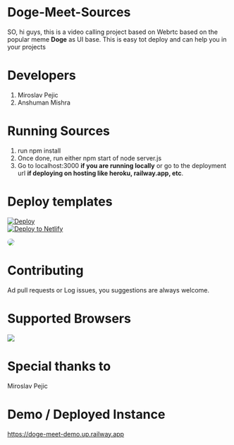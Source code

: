 # Doge-Meet-Sources

SO, hi guys, this is a video calling project based on Webrtc based on the popular meme **Doge** as UI base. This is easy tot deploy and can help you in your projects

# Developers

1) Miroslav Pejic
2) Anshuman Mishra

# Running Sources

1) run npm install
2) Once done, run either npm start of node server.js
3) Go to localhost:3000 **if you are running locally** or go to the deployment url **if deploying on hosting like heroku, railway.app, etc**.

# Deploy templates

<a href="https://www.heroku.com/deploy/?template=https://github.com/anshuman2166AppproDev/Doge-Meet-Sources">
  <img src="https://www.herokucdn.com/deploy/button.svg" alt="Deploy">
</a>

<br>
<a href="https://app.netlify.com/start/deploy?repository=https://github.com/anshuman2166AppproDev/Doge-Meet-Sources">
    <img src="https://www.netlify.com/img/deploy/button.svg" title="Deploy to Netlify">
  </a>
  
  <a href="https://railway.app/new/template?template=https%3A%2F%2Frailway.app%2Fnew%2Ftemplate%3Ftemplate%3Dhttps%3A%2F%2Fgithub.com%2Fanshuman2166AppproDev%2FDoge-Meet-Sources"> <img src="https://railway.app/button.svg" style="border-radius:20px;"></a>
  
# Contributing

Ad pull requests or Log issues, you suggestions are always welcome.

# Supported Browsers

<img src="https://github.com/miroslavpejic85/mirotalk/raw/master/www/images/browsers.png">

# Special thanks to 

Miroslav Pejic

# Demo / Deployed Instance

https://doge-meet-demo.up.railway.app

